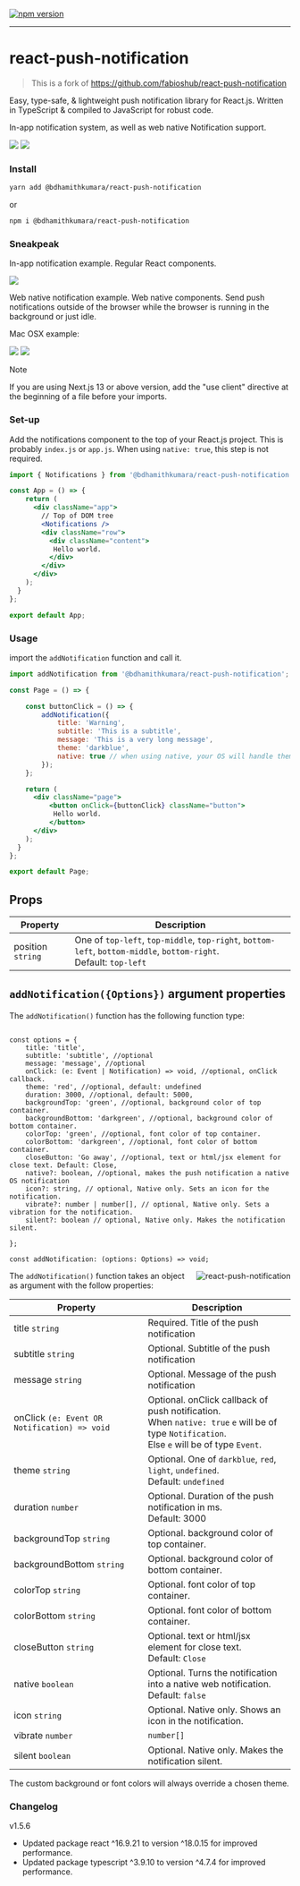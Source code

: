 
[![npm version](https://badgen.net/npm/v/@bdhamithkumara/react-push-notification)](https://www.npmjs.com/package/@bdhamithkumara/react-push-notification)

--- 

# react-push-notification


> This is a fork of https://github.com/fabioshub/react-push-notification

Easy, type-safe, & lightweight push notification library for React.js.
Written in TypeScript & compiled to JavaScript for robust code.

In-app notification system, as well as web native Notification support.

![](https://i.imgur.com/SorfHNa.gif)
![](https://i.imgur.com/IKppymi.gif)


### Install

```bash
yarn add @bdhamithkumara/react-push-notification
```
or 
```bash
npm i @bdhamithkumara/react-push-notification
```

### Sneakpeak

In-app notification example. Regular React components.

![](https://i.imgur.com/SorfHNa.gif)

Web native notification example. Web native components. Send push notifications outside of the browser while the browser is running in the background or just idle. 

Mac OSX example:

![](https://i.imgur.com/IKppymi.gif)
![](https://imgur.com/HwA1Bf5.png)

> [!NOTE]  
> If you are using Next.js 13 or above version, add the "use client" directive at the beginning of a file before your imports.

### Set-up

Add the notifications component to the top of your React.js project. 
This is probably `index.js` or `app.js`. When using `native: true`, this step is not required.


```jsx
import { Notifications } from '@bdhamithkumara/react-push-notification';

const App = () => {
    return (
      <div className="app">
        // Top of DOM tree
        <Notifications />
        <div className="row">
          <div className="content">
           Hello world.
          </div>
        </div>
      </div>
    );
  }
};

export default App;
```

### Usage

import the `addNotification` function and call it.

```jsx
import addNotification from '@bdhamithkumara/react-push-notification';

const Page = () => {

    const buttonClick = () => {
        addNotification({
            title: 'Warning',
            subtitle: 'This is a subtitle',
            message: 'This is a very long message',
            theme: 'darkblue',
            native: true // when using native, your OS will handle theming.
        });
    };

    return (
      <div className="page">
          <button onClick={buttonClick} className="button">
           Hello world.
          </button>
      </div>
    );
  }
};

export default Page;
```

## <Notifications /> Props


| Property                               | Description                                   |
| ---------------------------------- | ------------------------------------------------------------------ |
| position `string`            | One of `top-left`, `top-middle`, `top-right`, `bottom-left`, `bottom-middle`, `bottom-right`.<br/>Default: `top-left`    |



## `addNotification({Options})` argument properties

The `addNotification()` function has the following function type:

```tsx

const options = {
    title: 'title',
    subtitle: 'subtitle', //optional
    message: 'message', //optional
    onClick: (e: Event | Notification) => void, //optional, onClick callback.
    theme: 'red', //optional, default: undefined
    duration: 3000, //optional, default: 5000,
    backgroundTop: 'green', //optional, background color of top container.
    backgroundBottom: 'darkgreen', //optional, background color of bottom container.
    colorTop: 'green', //optional, font color of top container.
    colorBottom: 'darkgreen', //optional, font color of bottom container.
    closeButton: 'Go away', //optional, text or html/jsx element for close text. Default: Close,
    native?: boolean, //optional, makes the push notification a native OS notification
    icon?: string, // optional, Native only. Sets an icon for the notification.
    vibrate?: number | number[], // optional, Native only. Sets a vibration for the notification.
    silent?: boolean // optional, Native only. Makes the notification silent.

};

const addNotification: (options: Options) => void;

```

<img align="right" src="https://imgur.com/YpzhAzC.png" alt="react-push-notification" />


The `addNotification()` function takes an object as argument with the follow properties:


| Property                           | Description                                                        |
| ---------------------------------- | ------------------------------------------------------------------ |
| title `string`                     | Required. Title of the push notification                           |
| subtitle `string`                  | Optional. Subtitle of the push notification                        |
| message `string`                   | Optional. Message of the push notification                         |
| onClick `(e: Event OR Notification) => void`    | Optional. onClick callback of push notification.<br/>When `native: true` `e` will be of type `Notification`.<br/>Else `e` will be of type `Event`.           |
| theme `string`                     | Optional. One of `darkblue`, `red`, `light`, `undefined`.<br/>Default: `undefined`   |
| duration `number`                  | Optional. Duration of the push notification in ms.<br/>Default: 3000   |
| backgroundTop `string`             | Optional. background color of top container.                       |
| backgroundBottom `string`          | Optional. background color of bottom container.                    |
| colorTop `string`                  | Optional. font color of top container.                             |
| colorBottom `string`               | Optional. font color of bottom container.                          |
| closeButton `string`               | Optional. text or html/jsx element for close text.<br/>Default: `Close`                         |
| native `boolean`                   | Optional. Turns the notification into a native web notification. <br/>Default: `false`  |
| icon `string`                      | Optional. Native only. Shows an icon in the notification.          |
| vibrate `number` | `number[]`      | Optional. Native only. Makes the notification vibrate.          |
| silent `boolean`      | Optional. Native only. Makes the notification silent.          |



The custom background or font colors will always override a chosen theme.

### Changelog

v1.5.6

  - Updated package react ^16.9.21 to version ^18.0.15 for improved performance.
  - Updated package typescript ^3.9.10  to version ^4.7.4 for improved performance.
